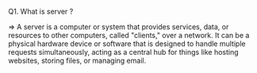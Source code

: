 Q1. What is server ?

=> A server is a computer or system that provides services, data, or resources to other computers, called "clients," over a network. It can be a physical hardware device or software that is designed to handle multiple requests simultaneously, acting as a central hub for things like hosting websites, storing files, or managing email. 